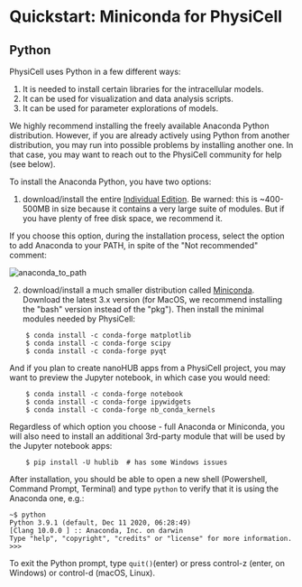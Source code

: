 # Quickstart:  Miniconda for PhysiCell

## Python

PhysiCell uses Python in a few different ways:
1) It is needed to install certain libraries for the intracellular models.
2) It can be used for visualization and data analysis scripts.
3) It can be used for parameter explorations of models.

We highly recommend installing the freely available Anaconda Python distribution. 
However, if you are already actively using Python from another distribution, you may run into possible problems by installing another one. 
In that case, you may want to reach out to the PhysiCell community for help (see below).

To install the Anaconda Python, you have two options:

1) download/install the entire [Individual Edition](https://www.anaconda.com/products/individual). Be warned: this is ~400-500MB in size because it contains a very large suite of modules. But if you have plenty of free disk space, we recommend it.

If you choose this option, during the installation process, select the option to add Anaconda to your PATH, in spite of the "Not recommended" comment:

![anaconda_to_path](images/anaconda_add_to_path_med.png)

2) download/install a much smaller distribution called [Miniconda](https://docs.conda.io/en/latest/miniconda.html). Download the latest 3.x version (for MacOS, we recommend installing the "bash" version instead of the "pkg"). Then install the minimal modules needed by PhysiCell:
    
```
    $ conda install -c conda-forge matplotlib
    $ conda install -c conda-forge scipy
    $ conda install -c conda-forge pyqt
```
And if you plan to create nanoHUB apps from a PhysiCell project, you may want to preview the Jupyter notebook, in which case you would need:
    
```
    $ conda install -c conda-forge notebook
    $ conda install -c conda-forge ipywidgets
    $ conda install -c conda-forge nb_conda_kernels
```

Regardless of which option you choose - full Anaconda or Miniconda, you will also need to install an additional 3rd-party
module that will be used by the Jupyter notebook apps:

```
    $ pip install -U hublib  # has some Windows issues 
```

After installation, you should be able to open a new shell (Powershell, Command Prompt, Terminal) and type `python` to verify that it is using the Anaconda one, e.g.:
```
~$ python
Python 3.9.1 (default, Dec 11 2020, 06:28:49) 
[Clang 10.0.0 ] :: Anaconda, Inc. on darwin
Type "help", "copyright", "credits" or "license" for more information.
>>>
```
To exit the Python prompt, type `quit()`(enter) or press control-z (enter, on Windows) or control-d (macOS, Linux). 

<!-- On macOS, you may need to insert `alias python=pythonw` into your `~/.bashrc` file (or `~/.bash_profile`). -->
